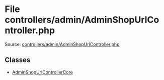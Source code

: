 File controllers/admin/AdminShopUrlController.php
=========

Source: [controllers/admin/AdminShopUrlController.php](https://github.com/PrestaShop/PrestaShop/blob/1.6.0.9/controllers/admin/AdminShopUrlController.php)


Classes
-------

* [AdminShopUrlControllerCore](class.AdminShopUrlControllerCore.md)

